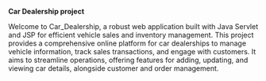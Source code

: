 **Car Dealership project**

Welcome to Car_Dealership, a robust web application built with Java Servlet and JSP for efficient vehicle sales and inventory management. This project provides a comprehensive online platform for car dealerships to manage vehicle information, track sales transactions, and engage with customers. It aims to streamline operations, offering features for adding, updating, and viewing car details, alongside customer and order management.
